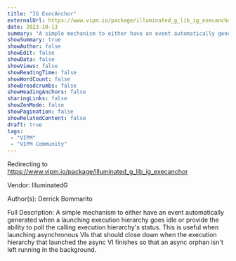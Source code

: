 ```yaml
---
title: "IG ExecAnchor"
externalUrl: https://www.vipm.io/package/illuminated_g_lib_ig_execanchor
date: 2023-10-13
summary: "A simple mechanism to either have an event automatically generated when a launching execution hierarchy goes idle or provide the ability to poll the calling execution hierarchy's status."
showSummary: true
showAuthor: false
showEdit: false
showData: false
showViews: false
showReadingTime: false
showWordCount: false
showBreadcrumbs: false
showHeadingAnchors: false
sharingLinks: false
showZenMode: false
showPagination: false
showRelatedContent: false
draft: true
tags:
 - "VIPM"
 - "VIPM Community"
---
```


Redirecting to https://www.vipm.io/package/illuminated_g_lib_ig_execanchor

Vendor: IlluminatedG

Author(s): Derrick Bommarito
 
Full Description:
A simple mechanism to either have an event automatically generated when a launching execution hierarchy goes idle or provide the ability to poll the calling execution hierarchy's status. This is useful when launching asynchronous VIs that should close down when the execution hierarchy that launched the async VI finishes so that an async orphan isn't left running in the background.